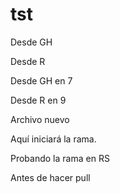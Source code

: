 # tst

Desde GH

Desde R

Desde GH en 7

Desde R en 9

Archivo nuevo


Aquí iniciará la rama.

Probando la rama en RS

Antes de hacer pull

[comment]: # (This actually is the most platform independent comment)

[//]: # (This may be the most platform independent comment)

